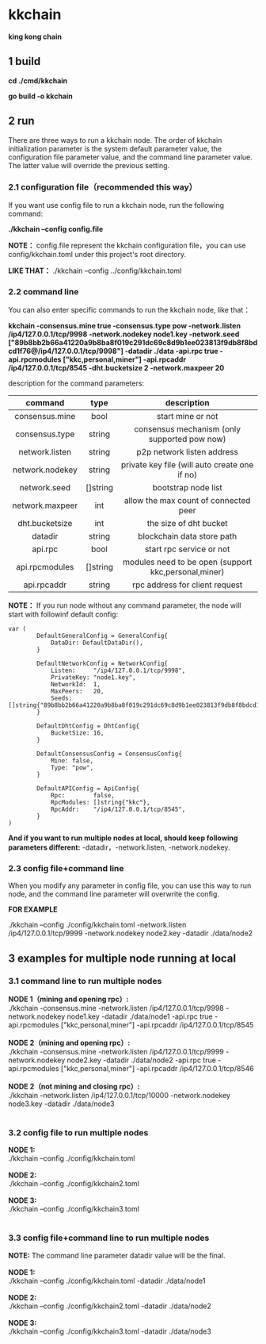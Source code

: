 # kkchain
**king kong chain**
## 1 build  
**cd ./cmd/kkchain**

**go build -o kkchain** 
## 2 run  
There are three ways to run a kkchain node. The order of kkchain initialization parameter is the system default parameter value, the configuration file parameter value, and the command line parameter value. The latter value will override the previous setting.
### 2.1 configuration file（recommended this way）
If you want use config file to run a kkchain node, run the following command:

**./kkchain –config config.file**

**NOTE：** config.file represent the kkchain configuration file，you can use config/kkchain.toml under this project's root directory.

**LIKE THAT：** ./kkchain –config ../config/kkchain.toml
### 2.2 command line
You can also enter specific commands to run the kkchain node, like that：

**kkchain -consensus.mine true -consensus.type pow -network.listen /ip4/127.0.0.1/tcp/9998 -network.nodekey node1.key -network.seed ["89b8bb2b66a41220a9b8ba8f019c291dc69c8d9b1ee023813f9db8f8bdcd1f76@/ip4/127.0.0.1/tcp/9998"] -datadir ./data -api.rpc true -api.rpcmodules ["kkc,personal,miner"] -api.rpcaddr /ip4/127.0.0.1/tcp/8545 -dht.bucketsize 2 -network.maxpeer 20**

description for the command parameters:

| command         | type     | description                                          |
| :---------------: | :--------: | :----------------------------------------------------: |
| consensus.mine  | bool     | start mine or not                                    |
| consensus.type  | string   | consensus mechanism (only supported pow now)         |
| network.listen  | string   | p2p network listen address                           |
| network.nodekey | string   | private key file (will auto create one if no)        |
| network.seed    | []string | bootstrap node list                                  |
| network.maxpeer | int      | allow the max count of connected peer                |
| dht.bucketsize  | int      | the size of dht bucket                               |
| datadir         | string   | blockchain data store path                           |
| api.rpc         | bool     | start rpc service or not                             |
| api.rpcmodules  | []string | modules need to be open (support kkc,personal,miner) |
| api.rpcaddr     | string   | rpc address for client request                       |

**NOTE：** If you run node without any command parameter, the node will start with followinf default config:
```
var (
        DefaultGeneralConfig = GeneralConfig{
    		DataDir: DefaultDataDir(),
    	}
    
    	DefaultNetworkConfig = NetworkConfig{
    		Listen:     "/ip4/127.0.0.1/tcp/9998",
    		PrivateKey: "node1.key",
    		NetworkId:  1,
    		MaxPeers:   20,
    		Seeds:      []string{"89b8bb2b66a41220a9b8ba8f019c291dc69c8d9b1ee023813f9db8f8bdcd1f76@/ip4/127.0.0.1/tcp/9998"},
    	}
    
    	DefaultDhtConfig = DhtConfig{
    		BucketSize: 16,
    	}
    
    	DefaultConsensusConfig = ConsensusConfig{
    		Mine: false,
    		Type: "pow",
    	}
    
    	DefaultAPIConfig = ApiConfig{
    		Rpc:        false,
    		RpcModules: []string{"kkc"},
    		RpcAddr:    "/ip4/127.0.0.1/tcp/8545",
    	}
)
```
**And if you want to run multiple nodes at local, should keep following parameters different:**
-datadir，-network.listen, -network.nodekey.
### 2.3 config file+command line
When you modify any parameter in config file, you can use this way to run node, and the command line parameter will overwrite the config.

**FOR EXAMPLE**

./kkchain –config ./config/kkchain.toml -network.listen /ip4/127.0.0.1/tcp/9999 -network.nodekey node2.key -datadir ./data/node2
## 3 examples for multiple node running at local
### 3.1 command line to run multiple nodes

**NODE 1（mining and opening rpc）:**<br>
./kkchain -consensus.mine -network.listen /ip4/127.0.0.1/tcp/9998 -network.nodekey node1.key -datadir ./data/node1 -api.rpc true -api.rpcmodules ["kkc,personal,miner"] -api.rpcaddr /ip4/127.0.0.1/tcp/8545<br><br>
**NODE 2（mining and opening rpc）:**<br>
./kkchain -consensus.mine -network.listen /ip4/127.0.0.1/tcp/9999 -network.nodekey node2.key -datadir ./data/node2 -api.rpc true -api.rpcmodules ["kkc,personal,miner"] -api.rpcaddr /ip4/127.0.0.1/tcp/8546<br><br>
**NODE 2（not mining and closing rpc）:**<br>
./kkchain -network.listen /ip4/127.0.0.1/tcp/10000 -network.nodekey node3.key -datadir ./data/node3<br><br> 

### 3.2 config file to run multiple nodes
**NODE 1:**<br>
./kkchain –config ./config/kkchain.toml<br><br>
**NODE 2:**<br>
./kkchain –config ./config/kkchain2.toml<br><br>
**NODE 3:**<br>
./kkchain –config ./config/kkchain3.toml<br><br> 

### 3.3 config file+command line to run multiple nodes
**NOTE:** The command line parameter datadir value will be the final.<br><br>
**NODE 1:**<br>
./kkchain –config ./config/kkchain.toml -datadir ./data/node1<br><br>
**NODE 2:**<br>
./kkchain –config ./config/kkchain2.toml -datadir ./data/node2<br><br> 
**NODE 3:**<br>
./kkchain –config ./config/kkchain3.toml -datadir ./data/node3<br><br>

